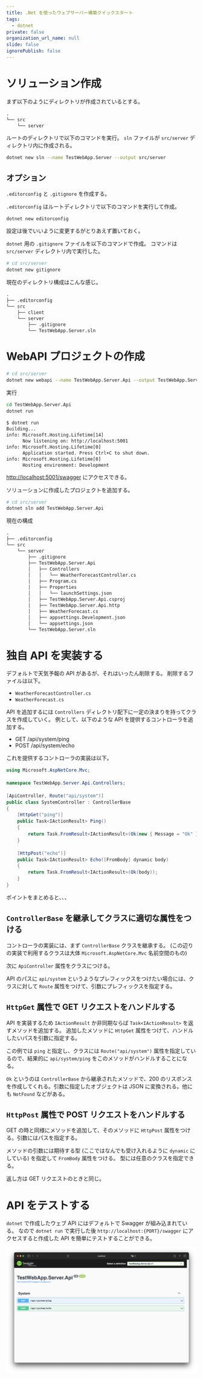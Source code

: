 ```yaml
---
title: .Net を使ったウェブサーバー構築クイックスタート
tags:
  - dotnet
private: false
organization_url_name: null
slide: false
ignorePublish: false
---
```


# ソリューション作成

まず以下のようにディレクトリが作成されているとする。

```text
.
└── src
    └── server
```

ルートのディレクトリで以下のコマンドを実行。
`sln` ファイルが `src/server` ディレクトリ内に作成される。

```bash
dotnet new sln --name TestWebApp.Server --output src/server
```

## オプション

`.editorconfig` と `.gitignore` を作成する。

`.editorconfig` はルートディレクトリで以下のコマンドを実行して作成。

```bash
dotnet new editorconfig
```

設定は後でいいように変更するがとりあえず置いておく。

`dotnet` 用の `.gitignore` ファイルを以下のコマンドで作成。
コマンドは `src/server` ディレクトリ内で実行した。

```bash
# cd src/server
dotnet new gitignore
```

現在のディレクトリ構成はこんな感じ。

```text
.
├── .editorconfig
└── src
    ├── client
    └── server
        ├── .gitignore
        └── TestWebApp.Server.sln
```

# WebAPI プロジェクトの作成

```bash
# cd src/server
dotnet new webapi --name TestWebApp.Server.Api --output TestWebApp.Server.Api --use-controllers
```

実行

```bash
cd TestWebApp.Server.Api
dotnet run
```

```text
$ dotnet run
Building...
info: Microsoft.Hosting.Lifetime[14]
      Now listening on: http://localhost:5001
info: Microsoft.Hosting.Lifetime[0]
      Application started. Press Ctrl+C to shut down.
info: Microsoft.Hosting.Lifetime[0]
      Hosting environment: Development
```

<http://localhost:5001/swagger> にアクセスできる。

ソリューションに作成したプロジェクトを追加する。

```bash
# cd src/server
dotnet sln add TestWebApp.Server.Api
```

現在の構成

```text
.
├── .editorconfig
└── src
    └── server
        ├── .gitignore
        ├── TestWebApp.Server.Api
        │   ├── Controllers
        │   │   └── WeatherForecastController.cs
        │   ├── Program.cs
        │   ├── Properties
        │   │   └── launchSettings.json
        │   ├── TestWebApp.Server.Api.csproj
        │   ├── TestWebApp.Server.Api.http
        │   ├── WeatherForecast.cs
        │   ├── appsettings.Development.json
        │   └── appsettings.json
        └── TestWebApp.Server.sln
```

# 独自 API を実装する

デフォルトで天気予報の API があるが、それはいったん削除する。
削除するファイルは以下。

* `WeatherForecastController.cs`
* `WeatherForecast.cs`

API を追加するには `Controllers` ディレクトリ配下に一定の決まりを持ってクラスを作成していく。
例として、以下のような API を提供するコントローラを追加する。

* GET /api/system/ping
* POST /api/system/echo

これを提供するコントローラの実装は以下。

```cs
using Microsoft.AspNetCore.Mvc;

namespace TestWebApp.Server.Api.Controllers;

[ApiController, Route("api/system")]
public class SystemController : ControllerBase
{
    [HttpGet("ping")]
    public Task<IActionResult> Ping()
    {
        return Task.FromResult<IActionResult>(Ok(new { Message = "Ok" }));
    }

    [HttpPost("echo")]
    public Task<IActionResult> Echo([FromBody] dynamic body)
    {
        return Task.FromResult<IActionResult>(Ok(body));
    }
}
```

ポイントをまとめると、、、

## `ControllerBase` を継承してクラスに適切な属性をつける

コントローラの実装には、まず `ControllerBase` クラスを継承する。
(この辺りの実装で利用するクラスは大体 `Microsoft.AspNetCore.Mvc` 名前空間のもの)

次に `ApiController` 属性をクラスにつける。

API のパスに `api/system` というようなプレフィックスをつけたい場合には、クラスに対して `Route` 属性をつけて、引数にプレフィックスを指定する。

## `HttpGet` 属性で GET リクエストをハンドルする

API を実装するため `IActionResult` か非同期ならば `Task<IActionResult>` を返すメソッドを追加する。
追加したメソッドに `HttpGet` 属性をつけて、ハンドルしたいパスを引数に指定する。

この例では `ping` と指定し、クラスには `Route("api/system")` 属性を指定しているので、結果的に `api/system/ping` をこのメソッドがハンドルすることになる。

`Ok` というのは `ControllerBase` から継承されたメソッドで、200 のリスポンスを作成してくれる。引数に指定したオブジェクトは JSON に変換される。他にも `NotFound` などがある。

## `HttpPost` 属性で POST リクエストをハンドルする

GET の時と同様にメソッドを追加して、そのメソッドに `HttpPost` 属性をつける。引数にはパスを指定する。

メソッドの引数には期待する型 (ここではなんでも受け入れるように `dynamic` にしている) を指定して `FromBody` 属性をつける。
型には任意のクラスを指定できる。

返し方は GET リクエストのときと同じ。

# API をテストする

`dotnet` で作成したウェブ API にはデフォルトで Swagger が組み込まれている。
なので `dotnet run` で実行した後 `http://localhost:{PORT}/swagger` にアクセスすると作成した API を簡単にテストすることができる。

![Swagger page when implementing system controller](./img/swagger-page-system-api.png)
